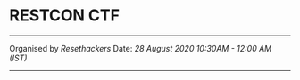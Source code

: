 # RESTCON CTF
---
Organised by _Resethackers_ 
Date: _28 August 2020 10:30AM - 12:00 AM (IST)_
***
##
